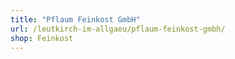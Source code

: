 ```yaml
---
title: "Pflaum Feinkost GmbH"
url: /leutkirch-im-allgaeu/pflaum-feinkost-gmbh/
shop: Feinkost
---
```

